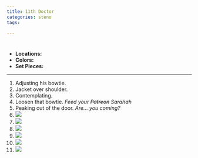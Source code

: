 ```yaml
---
title: 11th Doctor
categories: steno
tags: 

---
```


# 

* **Locations:** 
* **Colors:** 
* **Set Pieces:** 

---

1. Adjusting his bowtie.
2. Jacket over shoulder.
3. Contemplating.
4. Loosen that bowtie. *Feed your ~~Patreon~~ Sarahah* 
5. Peaking out of the door. *Are... you coming?*
6. ![](https://i.imgur.com/BDgAsQe.jpg)
7. ![](https://i.imgur.com/wocxTOr.jpg)
8. ![](https://i.imgur.com/UKYBbwF.jpg)
9. ![](https://i.imgur.com/xHBtcXK.png)
10. ![](https://i.imgur.com/EnWn313.png)
11. ![](https://i.imgur.com/SZ5Fh0M.jpg)